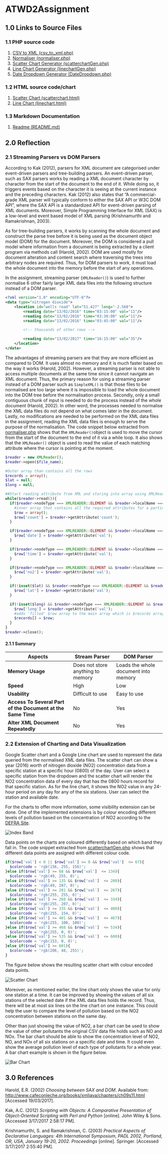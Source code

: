 # ATWD2Assignment
## 1.0 Links to Source Files
### 1.1 PHP source code
1. [CSV to XML (csv_to_xml.php)](https://github.com/ericstaryou/ATWD2Assignment/blob/master/csv_to_xml.php)
2. [Normaliser (normaliser.php)](https://github.com/ericstaryou/ATWD2Assignment/blob/master/normaliser.php)
3. [Scatter Chart Generator (scatterchartGen.php)](https://github.com/ericstaryou/ATWD2Assignment/blob/master/scatterchartGen.php)
4. [Line Chart Generator (linechartGen.php)](https://github.com/ericstaryou/ATWD2Assignment/blob/master/linechartGen.php)
5. [Date Dropdown Generator (DateDropdown.php)](https://github.com/ericstaryou/ATWD2Assignment/blob/master/DateDropdown.php)
### 1.2 HTML source code/chart
1. [Scatter Chart (scatterchart.html)](https://github.com/ericstaryou/ATWD2Assignment/blob/master/scatterchart.html)
2. [Line Chart (linechart.html)](https://github.com/ericstaryou/ATWD2Assignment/blob/master/linechart.html)
### 1.3 Markdown Documentation
1. [Readme (README.md)](https://github.com/ericstaryou/ATWD2Assignment/blob/master/README.md)
## 2.0 Reflection
### 2.1 Streaming Parsers vs DOM Parsers
According to Kak (2012), parsers for XML document are categorised under event-driven parsers and tree-building parsers. An event-driven parser, such as SAX parsers works by reading a XML document character by character from the start of the document to the end of it. While doing so, it triggers events based on the character it is seeing at the current instance and the preceding characters. Kak (2012) also states that “A commercial-grade XML parser will typically conform to either the SAX API or W3C DOM API”, where the SAX API is a standardized API for event-driven parsing of XML documents. Moreover, Simple Programming Interface for XML (SAX) is a low-level and event based model of XML parsing (Krishnamurthi and Ramakrishnan, 2003). 
  
As for tree-building parsers, it works by scanning the whole document and construct the parse tree before it is being used as the document object model (DOM) for the document. Moreover, the DOM is considered a pull model where information from a document is being extracted by a client program via methods call (Harold, 2002). DOM are used mostly for document alteration and content search where traversing the trees into arbitrary nodes are required. Thus, for DOM parsers to work, it must load the whole document into the memory before the start of any operations.  

In the assignment, streaming parser (`XMLReader()`) is used to further normalise 6 other fairly large XML data files into the following structure instead of a DOM parser.

```XML
<?xml version="1.0" encoding="UTF-8"?>
<data type="nitrogen dioxide">
    <location id="wells road" lat="51.427" long="-2.568">
        <reading date="13/02/2016" time="03:15:00" val="11"/>
        <reading date="13/02/2016" time="03:30:00" val="11"/>
        <reading date="13/02/2016" time="03:45:00" val="11"/>

        <!-- thousands of other rows -->

        <reading date="13/02/2017" time="16:15:00" val="35"/>
    </location>
</data>
```
The advantages of streaming parsers are that they are more efficient as compared to DOM. It uses almost no memory and it is much faster based on the way it works (Harold, 2002). However, a streaming parser is not able to access multiple documents at the same time since it cannot navigate an XML document. Thus, the primary reason for using a streaming parser instead of a DOM parser such as `SimpleXML()` is that those files to be normalised are too large where it is impossible to load the whole document into the DOM tree before the normalisation process. Secondly, only a small contiguous chunk of input is needed to do the process instead of the whole document (Harold, 2002). In other word, the processes needed to normalise the XML data files do not depend on what comes later in the document. Lastly, no modifications are needed to be performed on the XML data files in the assignment, reading the XML data files is enough to serve the purpose of the normalisation. The code snippet below extracted from [normaliser.php](https://github.com/ericstaryou/ATWD2Assignment/blob/master/normaliser.php) shows that the `XMLReader()`object is used to move the cursor from the start of the document to the end of it via a while loop. It also shows that the `XMLReader()` object is used to read the value of each matching attribute where the cursor is pointing at the moment.

```php
$reader = new XMLReader();
$reader->open($file_name);

#Outer array than contains all the rows
$records = array();
$lat = null;
$long = null;

##Start reading attribute from XML and storing into array using XMLReader 
while($reader->read()){
  if($reader->nodeType === XMLREADER::ELEMENT && $reader->localName === 'row'){
    #inner array that contains all the required attributes for a particular row
    $row = array();
    $row['count'] = $reader->getAttribute('count');
  }

  if($reader->nodeType === XMLREADER::ELEMENT && $reader->localName === 'date'){
    $row['date'] = $reader->getAttribute('val');
  }

  if($reader->nodeType === XMLREADER::ELEMENT && $reader->localName === 'time'){
    $row['time'] = $reader->getAttribute('val');
  }

  if($reader->nodeType === XMLREADER::ELEMENT && $reader->localName === 'no2'){
    $row['no2'] = $reader->getAttribute('val');
  }

  if(!isset($lat) && $reader->nodeType === XMLREADER::ELEMENT && $reader->localName === 'lat'){
    $row['lat'] = $reader->getAttribute('val');
  }

  if(!isset($long) && $reader->nodeType === XMLREADER::ELEMENT && $reader->localName === 'long'){
    $row['long'] = $reader->getAttribute('val');
    #adds 'filled' $row array to the main array which is $records array
    $records[] = $row;
  }
}
$reader->close();
```
#### 2.1.1 Summary 
| Aspects | Stream Parser | DOM Parser | 
| ------ | ----------- | -----------|
| **Memory Usage**   | Does not store anything to memory |  Loads the whole document into memory |
| **Speed** | High | Low |
| **Usability**    | Difficult to use | Easy to use |
| **Access To Several Part of the Document at the Same Time**    | No | Yes |
| **Alter XML Document Repeatedly**    | No | Yes |

### 2.2 Extension of Charting and Data Visualization
Google Scatter chart and a Google Line chart are used to represent the data queried from the normalised XML data files. The scatter chart can show a year (2016) worth of nitrogen dioxide (NO2) concentration data from a specific station at a specific hour (0800) of the day. User can select a specific station from the dropdown and the scatter chart will render the NO2 concentration data of every day that has the 0800 hours record for that specific station. As for the line chart, it shows the NO2 value in any 24-hour period on any day for any of the six stations. User can select the station and available date. 

For the charts to offer more information, some visibility extension can be done. One of the implemented extensions is by colour encoding different levels of pollution based on the concentration of NO2 according to the [DEFRA Site](https://uk-air.defra.gov.uk/air-pollution/daqi).

![Index Band](https://github.com/ericstaryou/ATWD2Assignment/blob/master/NO2%20band.PNG)

Data points on the charts are coloured differently based on which band they fall in. The code snippet extracted from [scatterchartGen.php](https://github.com/ericstaryou/ATWD2Assignment/blob/master/scatterchartGen.php) shows that different data points are assigned with different colour code. 

```php
if($row['val'] < 0 || $row['val'] >= 0 && $row['val']  <= 67){
  $colorcode = 'rgb(156, 255, 156)';
}else if($row['val'] >= 68 && $row['val']  <= 134){
  $colorcode = 'rgb(49, 255, 0)';
}else if($row['val'] >= 135 && $row['val']  <= 200){
  $colorcode = 'rgb(49, 207, 0)';
}else if($row['val'] >= 201 && $row['val']  <= 267){
  $colorcode = 'rgb(255, 255, 0)';
}else if($row['val'] >= 268 && $row['val']  <= 334){
  $colorcode = 'rgb(255, 207, 0)';
}else if($row['val'] >= 335 && $row['val']  <= 400){
  $colorcode = 'rgb(255, 154, 0)';
}else if($row['val'] >= 401 && $row['val']  <= 467){
  $colorcode = 'rgb(255, 100, 100)';
}else if($row['val'] >= 468 && $row['val']  <= 534){
  $colorcode = 'rgb(255, 0, 0)';
}else if($row['val'] >= 535 && $row['val']  <= 600){
  $colorcode = 'rgb(153, 0, 0)';
}else if($row['val'] >= 601){
  $colorcode = 'rgb(206, 48, 255)';
}
```
The figure below shows the resulting scatter chart with colour encoded data points.

![Scatter Chart](https://github.com/ericstaryou/ATWD2Assignment/blob/master/scatterchart%20Example.PNG) 

Moreover, as mentioned earlier, the line chart only shows the value for only one station at a time. It can be improved by showing the values of all six stations of the selected date if the XML data files holds the record. Thus, there will be at most six lines on the line chart on one instance. This could help the user to compare the level of pollution based on the NO2 concentration between stations on the same day. 

Other than just showing the value of NO2, a bar chart can be used to show the value of other pollutants the original CSV data file holds such as NO and NOx. The bar chart should be able to show the concentration level of NO2, NO, and NOx of all six stations on a specific date and time. It could even show the average pollution level of each type of pollutants for a whole year. A bar chart example is shown in the figure below. 

![Bar Chart](https://github.com/ericstaryou/ATWD2Assignment/blob/master/Bar%20chart.PNG)

## 3.0 References
Harold, E.R. (2002) *Choosing between SAX and DOM*. Available from: http://www.cafeconleche.org/books/xmljava/chapters/ch09s11.html [Accessed 19/03/2017]. 

Kak, A.C. (2012) *Scripting with Objects: A Comparative Presentation of Object-Oriented Scripting with Perl and Python* [online]. John Wiley & Sons. [Accessed 3/17/2017 2:58:17 PM].

Krishnamurthi, S. and Ramakrishnan, C. (2003) *Practical Aspects of Declarative Languages: 4th International Symposium, PADL 2002, Portland, OR, USA, January 19-20, 2002. Proceedings* [online]. Springer. [Accessed 3/17/2017 2:55:40 PM]. 
